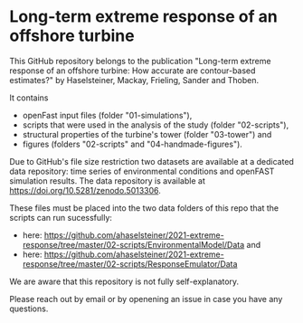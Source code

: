 # Long-term extreme response of an offshore turbine

This GitHub repository belongs to the publication "Long-term extreme response of an 
offshore turbine: How accurate are contour-based estimates?" by Haselsteiner, Mackay, 
Frieling, Sander and Thoben.

It contains 
 * openFast input files (folder "01-simulations"), 
 * scripts that were used in the analysis of the study (folder "02-scripts"), 
 * structural properties of the turbine's tower (folder "03-tower") and 
 * figures (folders "02-scripts" and "04-handmade-figures"). 

Due to GitHub's file size restriction two datasets are available at a dedicated 
data repository: time series of environmental conditions and openFAST simulation results.
The data repository is available at https://doi.org/10.5281/zenodo.5013306.

These files must be placed into the two data folders of this repo that the scripts can run sucessfully:
* here: https://github.com/ahaselsteiner/2021-extreme-response/tree/master/02-scripts/EnvironmentalModel/Data and 
* here: https://github.com/ahaselsteiner/2021-extreme-response/tree/master/02-scripts/ResponseEmulator/Data


We are aware that this repository is not fully self-explanatory.

Please reach out by email or by openening an issue in case you have any questions.
